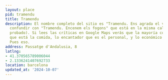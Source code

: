 ```yaml
---
layout: place
pid: tramendu
title: Tramendu
description: El nombre completo del sitio es "Tramendu. Ens agrada el vermuting" (no
  confundir con "Tramendu. Encenem els fogons" que está en la misma calle y no he
  probado). Si lees las críticas en Google Maps verás que la mayoría comentan lo rica
  que está la comida, lo encantador que es el personal, y lo económico que es el precio.
  Pues eso.
address: Passatge d'Andalusia, 8
latlng:
- 41.370565789006044
- 2.1336241407692733
location: barcelona
updated_at: '2024-10-07'
---
```

